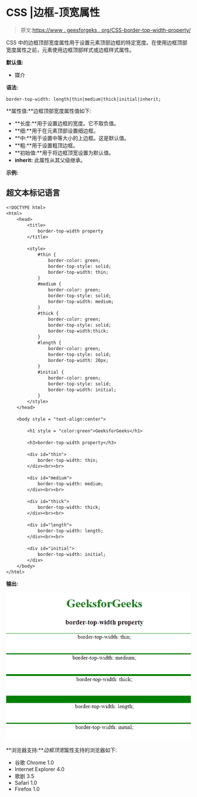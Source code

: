 # CSS |边框-顶宽属性

> 原文:[https://www . geesforgeks . org/CSS-border-top-width-property/](https://www.geeksforgeeks.org/css-border-top-width-property/)

CSS 中的边框顶部宽度属性用于设置元素顶部边框的特定宽度。在使用边框顶部宽度属性之前，元素使用边框顶部样式或边框样式属性。

**默认值:**

*   媒介

**语法:**

```
border-top-width: length|thin|medium|thick|initial|inherit;
```

**属性值:**边框顶部宽度属性值如下:

*   **长度:**用于设置边框的宽度。它不取负值。
*   **细:**用于在元素顶部设置细边框。
*   **中:**用于设置中等大小的上边框。这是默认值。
*   **粗:**用于设置粗顶边框。
*   **初始值:**用于将边框顶宽设置为默认值。
*   **inherit:** 此属性从其父级继承。

**示例:**

## 超文本标记语言

```
<!DOCTYPE html>
<html>
    <head>
        <title>
            border-top-width property
        </title>

        <style>
            #thin {
                border-color: green;
                border-top-style: solid;
                border-top-width: thin;
            }
            #medium {
                border-color: green;
                border-top-style: solid;
                border-top-width: medium;
            }
            #thick {
                border-color: green;
                border-top-style: solid;
                border-top-width:thick;
            }
            #length {
                border-color: green;
                border-top-style: solid;
                border-top-width: 20px;
            }
            #initial {
                border-color: green;
                border-top-style: solid;
                border-top-width: initial;
            }
        </style>
    </head>

    <body style = "text-align:center">

        <h1 style = "color:green">GeeksforGeeks</h1>

        <h3>border-top-width property</h3>

        <div id="thin">
            border-top-width: thin;
        </div><br><br>

        <div id="medium">
            border-top-width: medium;
        </div><br><br>

        <div id="thick">
            border-top-width: thick;
        </div><br><br>

        <div id="length">
            border-top-width: length;
        </div><br><br>

        <div id="initial">
            border-top-width: initial;
        </div>
    </body>
</html>                                
```

**输出:**

![](img/0070e95eb58095805214de1e17ad991b.png)

**浏览器支持:***边框顶宽*属性支持的浏览器如下:

*   谷歌 Chrome 1.0
*   Internet Explorer 4.0
*   歌剧 3.5
*   Safari 1.0
*   Firefox 1.0